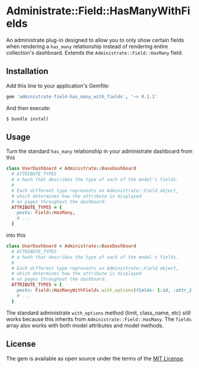 # Administrate::Field::HasManyWithFields

An administrate plug-in designed to allow you to only show certain fields when rendering a `has_many` relationship instead of rendering entire collection's dashboard. Extends the `Administrate::Field::HasMany` field.

## Installation

Add this line to your application's Gemfile:

```ruby
gem 'administrate-field-has_many_with_fields', '~> 0.1.1'
```

And then execute:

    $ bundle install

## Usage

Turn the standard `has_many` relationship in your administrate dashboard from this

```ruby
class UserDashboard < Administrate::BaseDashboard
  # ATTRIBUTE_TYPES
  # a hash that describes the type of each of the model's fields.
  #
  # Each different type represents an Administrate::Field object,
  # which determines how the attribute is displayed
  # on pages throughout the dashboard.
  ATTRIBUTE_TYPES = {
    posts: Field::HasMany,
    # ...
  }
```

into this

```ruby
class UserDashboard < Administrate::BaseDashboard
  # ATTRIBUTE_TYPES
  # a hash that describes the type of each of the model's fields.
  #
  # Each different type represents an Administrate::Field object,
  # which determines how the attribute is displayed
  # on pages throughout the dashboard.
  ATTRIBUTE_TYPES = {
    posts: Field::HasManyWithFields.with_options(fields: [:id, :attr_1, :attr_2, :method_1]),
    # ...
  }
```

The standard administrate `with_options` method (limit, class_name, etc) still works because this inherits from `Administrate::Field::HasMany`. The `fields` array also works with both model attributes and model methods.


## License

The gem is available as open source under the terms of the [MIT License](https://opensource.org/licenses/MIT).
